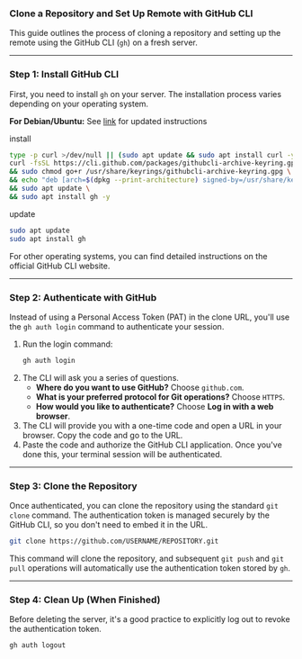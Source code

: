 ### Clone a Repository and Set Up Remote with GitHub CLI

This guide outlines the process of cloning a repository and setting up the remote using the GitHub CLI (`gh`) on a fresh server.

-----

### Step 1: Install GitHub CLI

First, you need to install `gh` on your server. The installation process varies depending on your operating system.

**For Debian/Ubuntu:**
See [link](https://github.com/imjasonh/gh-cli/blob/trunk/docs/install_linux.md) for updated instructions

install 
```bash
type -p curl >/dev/null || (sudo apt update && sudo apt install curl -y)
curl -fsSL https://cli.github.com/packages/githubcli-archive-keyring.gpg | sudo dd of=/usr/share/keyrings/githubcli-archive-keyring.gpg \
&& sudo chmod go+r /usr/share/keyrings/githubcli-archive-keyring.gpg \
&& echo "deb [arch=$(dpkg --print-architecture) signed-by=/usr/share/keyrings/githubcli-archive-keyring.gpg] https://cli.github.com/packages stable main" | sudo tee /etc/apt/sources.list.d/github-cli.list > /dev/null \
&& sudo apt update \
&& sudo apt install gh -y
```

update 
```bash 
sudo apt update
sudo apt install gh
```


For other operating systems, you can find detailed instructions on the official GitHub CLI website.

-----

### Step 2: Authenticate with GitHub

Instead of using a Personal Access Token (PAT) in the clone URL, you'll use the `gh auth login` command to authenticate your session.

1.  Run the login command:
    ```bash
    gh auth login
    ```
2.  The CLI will ask you a series of questions.
      * **Where do you want to use GitHub?** Choose `github.com`.
      * **What is your preferred protocol for Git operations?** Choose `HTTPS`.
      * **How would you like to authenticate?** Choose **Log in with a web browser**.
3.  The CLI will provide you with a one-time code and open a URL in your browser. Copy the code and go to the URL.
4.  Paste the code and authorize the GitHub CLI application. Once you've done this, your terminal session will be authenticated.

-----

### Step 3: Clone the Repository

Once authenticated, you can clone the repository using the standard `git clone` command. The authentication token is managed securely by the GitHub CLI, so you don't need to embed it in the URL.

```bash
git clone https://github.com/USERNAME/REPOSITORY.git
```

This command will clone the repository, and subsequent `git push` and `git pull` operations will automatically use the authentication token stored by `gh`.

-----

### Step 4: Clean Up (When Finished)

Before deleting the server, it's a good practice to explicitly log out to revoke the authentication token.

```bash
gh auth logout
```